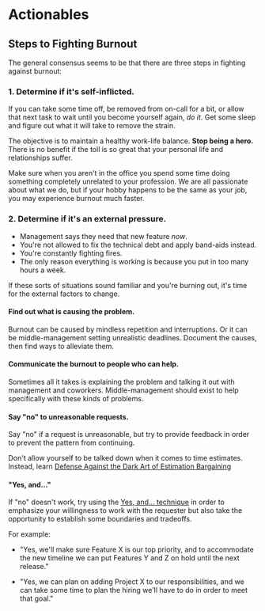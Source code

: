 Actionables
===========

Steps to Fighting Burnout
-------------------------

The general consensus seems to be that there are three steps in fighting
against burnout:

### 1. Determine if it's self-inflicted.

If you can take some time off, be removed from on-call for a bit, or allow that next task to wait until you become yourself again, *do it*. Get some sleep and figure out what it will take to remove the strain.

The objective is to maintain a healthy work-life balance. **Stop being a hero.** There is no benefit if the toll is so great that your personal life and relationships suffer.

Make sure when you aren't in the office you spend some time doing something completely unrelated to your profession. We are all passionate about what we do, but if your hobby happens to be the same as your job, you may experience burnout much faster.

### 2. Determine if it's an external pressure.

- Management says they need that new feature *now*.
- You're not allowed to fix the technical debt and apply band-aids instead.
- You're constantly fighting fires.
- The only reason everything is working is because you put in too many hours a week.

If these sorts of situations sound familiar and you're burning out, it's time for the external factors to change.

#### Find out what is causing the problem.

Burnout can be caused by mindless repetition and interruptions. Or it can be middle-management setting unrealistic deadlines. Document the causes, then find ways to alleviate them.

#### Communicate the burnout to people who can help.

Sometimes all it takes is explaining the problem and talking it out with management and coworkers. Middle-management should exist to help specifically with these kinds of problems.

#### Say "no" to unreasonable requests.

Say "no" if a request is unreasonable, but try to provide feedback in order to prevent the pattern from continuing.

Don't allow yourself to be talked down when it comes to time estimates. Instead, learn [Defense Against the Dark Art of Estimation Bargaining][1]

#### "Yes, and..."

If "no" doesn't work, try using the [Yes, and... technique][2] in order to emphasize your willingness to work with the requester but also take the opportunity to establish some boundaries and tradeoffs.

For example:

- "Yes, we'll make sure Feature X is our top priority, and to accommodate the new timeline we can put Features Y and Z on hold until the next release."
- "Yes, we can plan on adding Project X to our responsibilities, and we can take some time to plan the hiring we'll have to do in order to meet that goal."

  [1]: http://www.liquidplanner.com/blog/defense-dark-art-estimation-bargaining
  [2]: http://www.huffingtonpost.com/liz-orsquo/cant-say-no-say-yes-instead_b_4583052.html